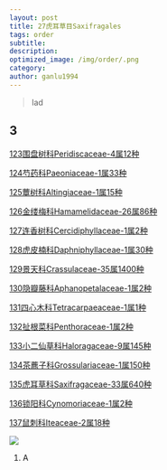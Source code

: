 ```yaml
---
layout: post
title: 27虎耳草目Saxifragales
tags: order    
subtitle: 
description: 
optimized_image: /img/order/.png
category: 
author: ganlu1994  
---
```


> lad

## 3

[123围盘树科Peridiscaceae-4属12种](https://ganlu1994.github.io/123围盘树科Peridiscaceae/)

[124芍药科Paeoniaceae-1属33种](https://ganlu1994.github.io/124芍药科Paeoniaceae/)

[125蕈树科Altingiaceae-1属15种](https://ganlu1994.github.io/125蕈树科Altingiaceae/)

[126金缕梅科Hamamelidaceae-26属86种](https://ganlu1994.github.io/126金缕梅科Hamamelidaceae/)

[127连香树科Cercidiphyllaceae-1属2种](https://ganlu1994.github.io/127连香树科Cercidiphyllaceae/)

[128虎皮楠科Daphniphyllaceae-1属30种](https://ganlu1994.github.io/128虎皮楠科Daphniphyllaceae/)

[129景天科Crassulaceae-35属1400种](https://ganlu1994.github.io/129景天科Crassulaceae/)

[130隐瓣藤科Aphanopetalaceae-1属2种](https://ganlu1994.github.io/130隐瓣藤科Aphanopetalaceae/)

[131四心木科Tetracarpaeaceae-1属1种](https://ganlu1994.github.io/131四心木科Tetracarpaeaceae/)

[132扯根菜科Penthoraceae-1属2种](https://ganlu1994.github.io/132扯根菜科Penthoraceae/)

[133小二仙草科Haloragaceae-9属145种](https://ganlu1994.github.io/133小二仙草科Haloragaceae/)

[134茶藨子科Grossulariaceae-1属150种](https://ganlu1994.github.io/134茶藨子科Grossulariaceae/)

[135虎耳草科Saxifragaceae-33属640种](https://ganlu1994.github.io/135虎耳草科Saxifragaceae/)

[136锁阳科Cynomoriaceae-1属2种](https://ganlu1994.github.io/136锁阳科Cynomoriaceae/)

[137鼠刺科Iteaceae-2属18种](https://ganlu1994.github.io/137鼠刺科Iteaceae/)

![](/img/phylo/.png)

1. A